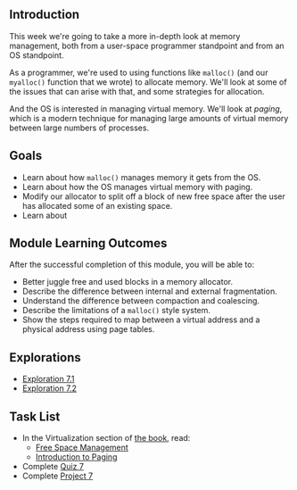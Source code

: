 <!-- Overview: Memory Management, Allocation Part 2 -->

## Introduction

This week we're going to take a more in-depth look at memory management,
both from a user-space programmer standpoint and from an OS standpoint.

As a programmer, we're used to using functions like `malloc()` (and our
`myalloc()` function that we wrote) to allocate memory. We'll look at
some of the issues that can arise with that, and some strategies for
allocation.

And the OS is interested in managing virtual memory. We'll look at
_paging_, which is a modern technique for managing large amounts of
virtual memory between large numbers of processes.

## Goals

* Learn about how `malloc()` manages memory it gets from the OS.
* Learn about how the OS manages virtual memory with paging.
* Modify our allocator to split off a block of new free space after the
  user has allocated some of an existing space.
* Learn about 
  
## Module Learning Outcomes
  
After the successful completion of this module, you will be able to:

* Better juggle free and used blocks in a memory allocator.
* Describe the difference between internal and external fragmentation.
* Understand the difference between compaction and coalescing.
* Describe the limitations of a `malloc()` style system.
* Show the steps required to map between a virtual address and a
  physical address using page tables.

## Explorations

* [Exploration 7.1](https://canvas.oregonstate.edu/courses/1849663/assignments/8786298)
* [Exploration 7.2](https://canvas.oregonstate.edu/courses/1849663/assignments/8786299)

## Task List

* In the Virtualization section of [the book](https://pages.cs.wisc.edu/~remzi/OSTEP/), read:
  * [Free Space Management](https://pages.cs.wisc.edu/~remzi/OSTEP/vm-freespace.pdf)
  * [Introduction to Paging](https://pages.cs.wisc.edu/~remzi/OSTEP/vm-paging.pdf)
* Complete [Quiz 7](https://canvas.oregonstate.edu/courses/1849663/quizzes/2760937)
* Complete [Project 7](https://canvas.oregonstate.edu/courses/1849663/assignments/8786301)


